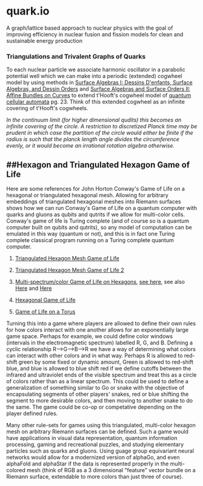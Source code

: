 # quark.io

A graph/lattice based approach to nuclear physics with the goal of improving efficiency in nuclear fusion and fission models for clean and sustainable energy production

### Triangulations and Trivalent Graphs of Quarks

To each nuclear particle we associate harmonic oscillator in a parabolic potential well which we can make into a periodic (extended) cogwheel model by using methods in [Surface Algebras I: Dessins D'enfants, Surface Algebras, and Dessin Orders](https://arxiv.org/abs/1810.06750) and [Surface Algebras and Surface Orders II: Affine Bundles on Curves](https://arxiv.org/abs/1812.00621) to extend t'Hooft's cogwheel model of [quantum cellular automata](https://arxiv.org/abs/1405.1548) pg. 23. Think of this extended cogwheel as an infinite covering of t'Hooft's cogwheels. 

*In the continuum limit (for higher dimensional qudits) this becomes an infinite covering of the circle. A restriction to discretized Planck time may be prudent in which case the partition of the circle would either be finite if the radius is such that the planck length angle divides the circumference evenly, or it would become an irrational rotation algebra otherwise.*


##Hexagon and Triangulated Hexagon Game of Life
---

Here are some references for John Horton Conway's Game of Life on a hexagonal or triangulated hexagonal mesh. Allowing for arbitrary embeddings of triangulated hexagonal meshes into Riemann surfaces shows how we can run Conway's Game of Life on a quantum computer with quarks and gluons as qubits and qutrits if we allow for multi-color cells. Conway's game of life is Turing complete (and of course so is a quantum computer built on qubits and qutrits), so any model of computation can be emulated in this way (quantum or not), and this is in fact one Turing complete classical program running on a Turing complete quantum computer. 

1. [Triangulated Hexagon Mesh Game of Life](https://www.youtube.com/watch?v=VOQrDh6AvYQ&t=230s)

2. [Triangulated Hexagon Mesh Game of Life 2](https://www.youtube.com/watch?v=Y0CCGwl3Sw4)

3. [Multi-spectrum/color Game of Life on Hexagons](https://www.youtube.com/watch?v=eDPmUpboQNA), [see here](http://davidsiaw.github.io/hexlife/), see also [Here](https://davidsiaw.github.io/blog/2014/11/21/hexlife/) and [Here](https://davidsiaw.github.io/blog/2014/11/22/hexlife-part-2/)

4. [Hexagonal Game of Life](https://arunarjunakani.github.io/HexagonalGameOfLife/)

5. [Game of Life on a Torus](https://www.youtube.com/watch?v=lxIeaotWIks)

Turning this into a game where players are allowed to define their own rules for how colors interact with one another allows for an exponentially large game space. Perhaps for example, we could define color windows (intervals in the electromagnetic spectrum) labelled R, G, and B. Defining a cyclic relationship R-->G-->B-->R we have a way of determining what colors can interact with other colors and in what way. Perhaps R is allowed to red-shift green by some fixed or dynamic amount, Green is allowed to red-shift blue, and blue is allowed to blue shift red if we define cutoffs between the infrared and ultraviolet ends of the visible spectrum and treat this as a circle of colors rather than as a linear spectrum. This could be used to define a generalization of something similar to Go or snake with the objective of encapsulating segments of other players' snakes, red or blue shifting the segment to more desirable colors, and then moving to another snake to do the same. The game could be co-op or competative depending on the player defined rules. 

Many other rule-sets for games using this triangulated, multi-color hexagon mesh on arbitrary Riemann surfaces can be defined. Such a game would have applications in visual data representation, quantum information processing, gaming and recreational puzzles, and studying elementary particles such as quarks and gluons. Using guage group equivariant neural networks would allow for a modernized version of alphaGo, and even alphaFold and alphaStar if the data is represented properly in the multi-colored mesh (think of RGB as a 3 dimensional "feature" vector bundle on a Riemann surface, extendable to more colors than just three of course). 



